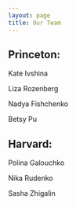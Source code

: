 ```yaml
---
layout: page
title: Our Team
---
```




## Princeton: 

Kate Ivshina

Liza Rozenberg

Nadya Fishchenko

Betsy Pu 
## Harvard:

Polina Galouchko

Nika Rudenko

Sasha Zhigalin
